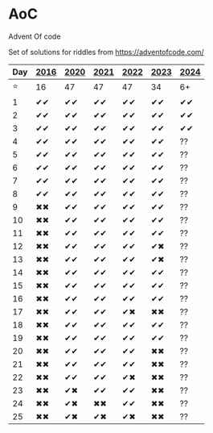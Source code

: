 # AoC
Advent Of code

Set of solutions for riddles from https://adventofcode.com/

| Day | [2016](http://adventofcode.com/2016) | [2020](http://adventofcode.com/2020) | [2021](http://adventofcode.com/2021) | [2022](http://adventofcode.com/2022) | [2023](http://adventofcode.com/2023) | [2024](https://adventofcode.com/2024)
|-----|--------------------------------------|--------------------------------------|--------------------------------------|--------------------------------------|--------------------------------------|-------------------------------------|
| ⭐   | 16   | 47  | 47   | 47   | 34 |  6+ |
| 1   | ✔✔ | ✔✔ | ✔✔ | ✔✔ | ✔✔ | ✔✔ |
| 2   | ✔✔ | ✔✔ | ✔✔ | ✔✔ | ✔✔ | ✔✔ |
| 3   | ✔✔ | ✔✔ | ✔✔ | ✔✔ | ✔✔ | ✔✔ |
| 4   | ✔✔ | ✔✔ | ✔✔ | ✔✔ | ✔✔ | ?? |
| 5   | ✔✔ | ✔✔ | ✔✔ | ✔✔ | ✔✔ | ?? |
| 6   | ✔✔ | ✔✔ | ✔✔ | ✔✔ | ✔✔ | ?? |
| 7   | ✔✔ | ✔✔ | ✔✔ | ✔✔ | ✔✔ | ?? |
| 8   | ✔✔ | ✔✔ | ✔✔ | ✔✔ | ✔✔ | ?? |
| 9   | ✖✖ | ✔✔ | ✔✔ | ✔✔ | ✔✔ | ?? |
| 10  | ✖✖ | ✔✔ | ✔✔ | ✔✔ | ✔✔ | ?? |
| 11  | ✖✖ | ✔✔ | ✔✔ | ✔✔ | ✔✔ | ?? |
| 12  | ✖✖ | ✔✔ | ✔✔ | ✔✔ | ✔✖ | ?? |
| 13  | ✖✖ | ✔✔ | ✔✔ | ✔✔ | ✔✖ | ?? |
| 14  | ✖✖ | ✔✔ | ✔✔ | ✔✔ | ✔✔ | ?? |
| 15  | ✖✖ | ✔✔ | ✔✔ | ✔✔ | ✔✔ | ?? |
| 16  | ✖✖ | ✔✔ | ✔✔ | ✔✔ | ✔✔ | ?? |
| 17  | ✖✖ | ✔✔ | ✔✔ | ✔✖ | ✖✖ | ?? |
| 18  | ✖✖ | ✔✔ | ✔✔ | ✔✔ | ✔✔ | ?? |
| 19  | ✖✖ | ✔✔ | ✔✔ | ✔✔ | ✔✔ | ?? |
| 20  | ✖✖ | ✔✔ | ✔✔ | ✔✔ | ✖✖ | ?? |
| 21  | ✖✖ | ✔✔ | ✔✔ | ✔✔ | ✖✖ | ?? |
| 22  | ✖✖ | ✔✔ | ✔✔ | ✔✖ | ✖✖ | ?? |
| 23  | ✖✖ | ✔✖ | ✔✔ | ✔✔ | ✖✖ | ?? |
| 24  | ✖✖ | ✔✖ | ✖✖ | ✔✔ | ✖✖ | ?? |
| 25  | ✖✖ | ✔✖ | ✔✖ | ✔✖ | ✖✖ | ?? |
